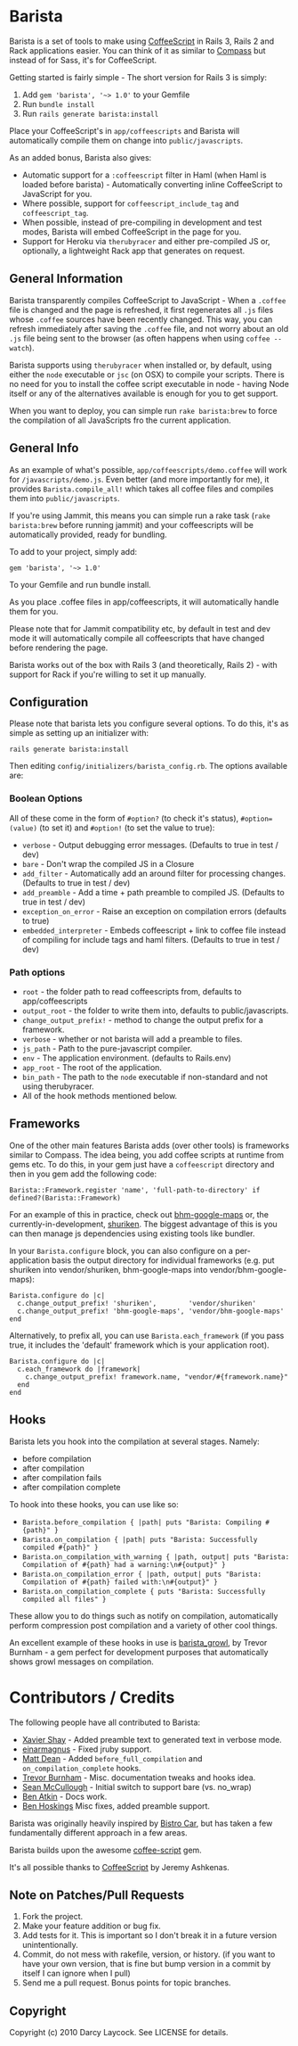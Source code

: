 # Barista #

Barista is a set of tools to make using [CoffeeScript](http://jashkenas.github.com/coffee-script/) in Rails 3, Rails 2 and Rack applications
easier. You can think of it as similar to [Compass]() but instead of for Sass, it's for CoffeeScript.

Getting started is fairly simple - The short version for Rails 3 is simply:

1. Add `gem 'barista', '~> 1.0'` to your Gemfile
2. Run `bundle install`
3. Run `rails generate barista:install`

Place your CoffeeScript's in `app/coffeescripts` and Barista will automatically compile them on change into `public/javascripts`.


As an added bonus, Barista also gives:

* Automatic support for a `:coffeescript` filter in Haml (when Haml is loaded before barista) - Automatically converting inline CoffeeScript
  to JavaScript for you.
* Where possible, support for `coffeescript_include_tag` and `coffeescript_tag`.
* When possible, instead of pre-compiling in development and test modes, Barista will embed CoffeeScript in the page for you.
* Support for Heroku via `therubyracer` and either pre-compiled JS or, optionally, a lightweight Rack app that generates on request.


## General Information

Barista transparently compiles CoffeeScript to JavaScript - When a `.coffee` file is changed and the page is refreshed, it first regenerates all `.js` files whose `.coffee` sources have been recently changed. This way, you can refresh immediately after saving the `.coffee` file, and not worry about an old `.js` file being sent to the browser (as often happens when using `coffee --watch`).

Barista supports using `therubyracer` when installed or, by default, using either the `node` executable or `jsc` (on OSX) to compile your scripts. There is
no need for you to install the coffee script executable in node - having Node itself or any of the alternatives available is enough for you to get support.

When you want to deploy, you can simple run `rake barista:brew` to force the compilation of all JavaScripts fro the current application.

## General Info

As an example of what's possible, `app/coffeescripts/demo.coffee` will work for `/javascripts/demo.js`. Even better (and more importantly
for me), it provides `Barista.compile_all!` which takes all coffee files and compiles them into `public/javascripts`.

If you're using Jammit, this means you can simple run a rake task (`rake barista:brew` before running jammit) and
your coffeescripts will be automatically provided, ready for bundling.

To add to your project, simply add:

    gem 'barista', '~> 1.0'
    
To your Gemfile and run bundle install.

As you place .coffee files in app/coffeescripts, it will automatically handle them for you.

Please note that for Jammit compatibility etc, by default in test and dev mode it will
automatically compile all coffeescripts that have changed before rendering the page.

Barista works out of the box with Rails 3 (and theoretically, Rails 2) - with support for Rack if
you're willing to set it up manually.

## Configuration ##

Please note that barista lets you configure several options. To do this,
it's as simple as setting up an initializer with:

    rails generate barista:install
    
Then editing `config/initializers/barista_config.rb`. The options available are:

### Boolean Options

All of these come in the form of `#option?` (to check it's status), `#option=(value)` (to set it)
and `#option!` (to set the value to true):

* `verbose` - Output debugging error messages. (Defaults to true in test / dev)
* `bare` - Don't wrap the compiled JS in a Closure
* `add_filter` - Automatically add an around filter for processing changes. (Defaults to true in test / dev)
* `add_preamble` - Add a time + path preamble to compiled JS. (Defaults to true in test / dev)
* `exception_on_error` - Raise an exception on compilation errors (defaults to true)
* `embedded_interpreter` - Embeds coffeescript + link to coffee file instead of compiling for include tags and haml filters. (Defaults to true in test / dev)

### Path options

* `root` - the folder path to read coffeescripts from, defaults to app/coffeescripts
* `output_root` - the folder to write them into, defaults to public/javascripts.
* `change_output_prefix!` - method to change the output prefix for a framework.
* `verbose` - whether or not barista will add a preamble to files.
* `js_path` - Path to the pure-javascript compiler.
* `env` - The application environment. (defaults to Rails.env)
* `app_root` - The root of the application.
* `bin_path` - The path to the `node` executable if non-standard and not using therubyracer.
* All of the hook methods mentioned below.

## Frameworks ##

One of the other main features Barista adds (over other tools) is frameworks similar
to Compass. The idea being, you add coffee scripts at runtime from gems etc. To do this,
in your gem just have a `coffeescript` directory and then in you gem add the following code:

    Barista::Framework.register 'name', 'full-path-to-directory' if defined?(Barista::Framework)
    
For an example of this in practice, check out [bhm-google-maps](http://github.com/YouthTree/bhm-google-maps)
or, the currently-in-development, [shuriken](http://github.com/Sutto/shuriken). The biggest advantage of this
is you can then manage js dependencies using existing tools like bundler.

In your `Barista.configure` block, you can also configure on a per-application basis the output directory
for individual frameworks (e.g. put shuriken into vendor/shuriken, bhm-google-maps into vendor/bhm-google-maps):

    Barista.configure do |c|
      c.change_output_prefix! 'shuriken',        'vendor/shuriken'
      c.change_output_prefix! 'bhm-google-maps', 'vendor/bhm-google-maps'
    end
    
Alternatively, to prefix all, you can use `Barista.each_framework` (if you pass true, it includes the 'default' framework
which is your application root).

    Barista.configure do |c|
      c.each_framework do |framework|
        c.change_output_prefix! framework.name, "vendor/#{framework.name}"
      end
    end
    
## Hooks ##

Barista lets you hook into the compilation at several stages. Namely:

* before compilation
* after compilation
* after compilation fails
* after compilation complete

To hook into these hooks, you can use like so:

* `Barista.before_compilation { |path| puts "Barista: Compiling #{path}" }`
* `Barista.on_compilation { |path| puts "Barista: Successfully compiled #{path}" }`
* `Barista.on_compilation_with_warning { |path, output| puts "Barista: Compilation of #{path} had a warning:\n#{output}" }`
* `Barista.on_compilation_error { |path, output| puts "Barista: Compilation of #{path} failed with:\n#{output}" }`
* `Barista.on_compilation_complete { puts "Barista: Successfully compiled all files" }`

These allow you to do things such as notify on compilation, automatically
perform compression post compilation and a variety of other cool things.

An excellent example of these hooks in use is [barista\_growl](http://github.com/TrevorBurnham/barista_growl),
by Trevor Burnham - a gem perfect for development purposes that automatically shows growl messages
on compilation.

# Contributors / Credits

The following people have all contributed to Barista:

* [Xavier Shay](https://github.com/xaviershay) - Added preamble text to generated text in verbose mode.
* [einarmagnus](https://github.com/einarmagnus) - Fixed jruby support.
* [Matt Dean](https://github.com/trabian) - Added `before_full_compilation` and `on_compilation_complete` hooks.
* [Trevor Burnham](https://github.com/TrevorBurnham) - Misc. documentation tweaks and hooks idea.
* [Sean McCullough](https://github.com/mcculloughsean) - Initial switch to support bare (vs. no\_wrap)
* [Ben Atkin](https://github.com/benatkin) - Docs work.
* [Ben Hoskings](https://github.com/benhoskings) Misc fixes, added preamble support.

Barista was originally heavily inspired by [Bistro Car](https://github.com/jnicklas/bistro_car), but has taken a few fundamentally
different approach in a few areas.

Barista builds upon the awesome [coffee-script](https://github.com/josh/ruby-coffee-script) gem.

It's all possible thanks to [CoffeeScript](https://github.com/jashkenas/coffee-script) by Jeremy Ashkenas.

## Note on Patches/Pull Requests ##
 
1. Fork the project.
2. Make your feature addition or bug fix.
3. Add tests for it. This is important so I don't break it in a future version unintentionally.
4. Commit, do not mess with rakefile, version, or history. (if you want to have your own version, that is fine but bump version in a commit by itself I can ignore when I pull)
5. Send me a pull request. Bonus points for topic branches.

## Copyright ##

Copyright (c) 2010 Darcy Laycock. See LICENSE for details.
